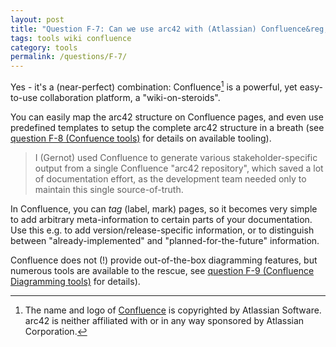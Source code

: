 ```yaml
---
layout: post
title: "Question F-7: Can we use arc42 with (Atlassian) Confluence&reg; wiki?"
tags: tools wiki confluence
category: tools
permalink: /questions/F-7/
---
```


[^confluence]: The name and logo of [Confluence](https://www.atlassian.com/software/confluence) is copyrighted by Atlassian Software. arc42 is neither affiliated with or in any way sponsored by Atlassian Corporation.

Yes - it's a (near-perfect) combination: Confluence[^confluence] is a powerful, yet easy-to-use
collaboration platform, a "wiki-on-steroids".

You can easily map the arc42 structure on Confluence pages, and even use
predefined templates to setup the complete arc42 structure in a breath
(see [question F-8 (Confuence tools)](/questions/F-8) for details on available tooling).

> I (Gernot) used Confluence to generate various stakeholder-specific output from a single Confluence "arc42 repository", which saved a lot of documentation effort, as the development team needed only to maintain this single source-of-truth.

In Confluence, you can _tag_ (label, mark) pages, so it becomes very simple to add
arbitrary meta-information to certain parts of your documentation. Use this e.g. to
add version/release-specific information, or to distinguish between "already-implemented"
and "planned-for-the-future" information.

Confluence does not (!) provide out-of-the-box diagramming features, but numerous
tools are available to the rescue, see [question F-9 (Confluence Diagramming tools)](/questions/F-9) for details).
